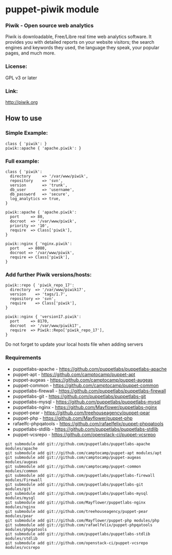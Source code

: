 puppet-piwik module
============

### Piwik - Open source web analytics

Piwik is downloadable, Free/Libre real time web analytics software. It provides you with detailed reports on your website visitors; the search engines and keywords they used, the language they speak, your popular pages, and much more.

### License: 
GPL v3 or later

### Link: 
http://piwik.org

## How to use

### Simple Example:
```
class { 'piwik': }
piwik::apache { 'apache.piwik': }
```

### Full example:
```
class { 'piwik':
  directory     => '/var/www/piwik',
  repository    => 'svn',
  version       => 'trunk',
  db_user       => 'username',
  db_password   => 'secure',
  log_analytics => true,
}

piwik::apache { 'apache.piwik':
  port     => 80,
  docroot  => '/var/www/piwik',
  priority => '10',
  require  => Class['piwik'],
}

piwik::nginx { 'nginx.piwik':
  port    => 8080,
  docroot => '/var/www/piwik',
  require => Class['piwik'],
}
```

### Add further Piwik versions/hosts:
```
piwik::repo { 'piwik_repo_17':
  directory  => '/var/www/piwik17',
  version    => 'tags/1.7',
  repository => 'svn',
  require    => Class['piwik'],
}

piwik::nginx { 'version17.piwik':
  port     => 8170,
  docroot  => '/var/www/piwik17',
  require  => Piwik::Repo['piwik_repo_17'],
}
```

Do not forget to update your local hosts file when adding servers

### Requirements
* puppetlabs-apache - https://github.com/puppetlabs/puppetlabs-apache 
* puppet-apt - https://github.com/camptocamp/puppet-apt
* puppet-augeas - https://github.com/camptocamp/puppet-augeas
* puppet-common - https://github.com/camptocamp/puppet-common
* puppetlabs-firewall - https://github.com/puppetlabs/puppetlabs-firewall
* puppetlabs-git - https://github.com/puppetlabs/puppetlabs-git
* puppetlabs-mysql - https://github.com/puppetlabs/puppetlabs-mysql
* puppetlabs-nginx - https://github.com/Mayflower/puppetlabs-nginx
* puppet-pear - https://github.com/treehouseagency/puppet-pear
* puppet-php - https://github.com/Mayflower/puppet-php
* rafaelfc-phpqatools - https://github.com/rafaelfelix/puppet-phpqatools
* puppetlabs-stdlib - https://github.com/puppetlabs/puppetlabs-stdlib
* puppet-vcsrepo - https://github.com/openstack-ci/puppet-vcsrepo 

```
git submodule add git://github.com/puppetlabs/puppetlabs-apache modules/apache
git submodule add git://github.com/camptocamp/puppet-apt modules/apt
git submodule add git://github.com/camptocamp/puppet-augeas modules/augeas
git submodule add git://github.com/camptocamp/puppet-common modules/common
git submodule add git://github.com/puppetlabs/puppetlabs-firewall modules/Firewall
git submodule add git://github.com/puppetlabs/puppetlabs-git modules/git
git submodule add git://github.com/puppetlabs/puppetlabs-mysql modules/mysql
git submodule add git://github.com/Mayflower/puppetlabs-nginx modules/nginx
git submodule add git://github.com/treehouseagency/puppet-pear modules/pear
git submodule add git://github.com/Mayflower/puppet-php modules/php
git submodule add git://github.com/rafaelfelix/puppet-phpqatools modules/phpqatools
git submodule add git://github.com/puppetlabs/puppetlabs-stdlib modules/stdlib
git submodule add git://github.com/openstack-ci/puppet-vcsrepo modules/vcsrepo
```